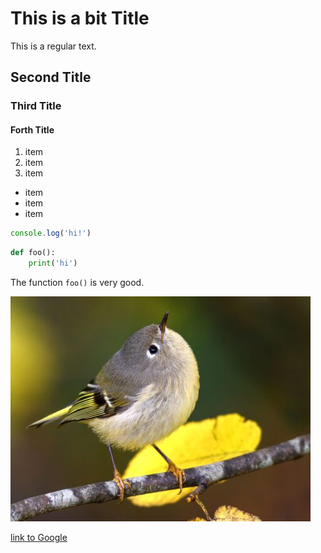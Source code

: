 # This is a bit Title

This is a regular text.

## Second Title

### Third Title

#### Forth Title

1. item
1. item
1. item

- item
- item
- item

```js
console.log('hi!')
```

```python
def foo():
    print('hi')
```

The function `foo()` is very good.

![](bird.jpg)

[link to Google](https://www.google.com/webhp?hl=en&sa=X&ved=0ahUKEwic_faF9ceJAxWSKvsDHeZ7CZEQPAgI)


